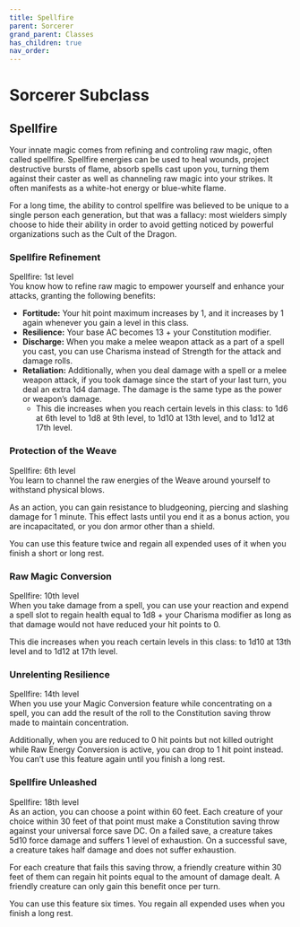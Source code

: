 ```yaml
---
title: Spellfire
parent: Sorcerer
grand_parent: Classes
has_children: true
nav_order: 
---
```


# Sorcerer Subclass

## Spellfire
Your innate magic comes from refining and controling raw magic, often called spellfire. Spellfire energies can be used to heal wounds, project destructive bursts of flame, absorb spells cast upon you, turning them against their caster as well as channeling raw magic into your strikes. It often manifests as a white-hot energy or blue-white flame. 

For a long time, the ability to control spellfire was believed to be unique to a single person each generation, but that was a fallacy: most wielders simply choose to hide their ability in order to avoid getting noticed by powerful organizations such as the Cult of the Dragon.

### Spellfire Refinement
Spellfire: 1st level<br>
You know how to refine raw magic to empower yourself and enhance your attacks, granting the following benefits:

- **Fortitude:** Your hit point maximum increases by 1, and it increases by 1 again whenever you gain a level in this class.
- **Resilience:** Your base AC becomes 13 + your Constitution modifier.
- **Discharge:** When you make a melee weapon attack as a part of a spell you cast, you can use Charisma instead of Strength for the attack and damage rolls.
- **Retaliation:** Additionally, when you deal damage with a spell or a melee weapon attack, if you took damage since the start of your last turn, you deal an extra 1d4 damage. The damage is the same type as the power or weapon’s damage.
    - This die increases when you reach certain levels in this class: to 1d6 at 6th level to 1d8 at 9th level, to 1d10 at 13th level, and to 1d12 at 17th level.

### Protection of the Weave
Spellfire: 6th level<br>
You learn to channel the raw energies of the Weave around yourself to withstand physical blows. 

As an action, you can gain resistance to bludgeoning, piercing and slashing damage for 1 minute. This effect lasts until you end it as a bonus action, you are incapacitated, or you don armor other than a shield. 

You can use this feature twice and regain all expended uses of it when you finish a short or long rest.

### Raw Magic Conversion
Spellfire: 10th level<br>
When you take damage from a spell, you can use your reaction and expend a spell slot to regain health equal to 1d8 + your Charisma modifier as long as that damage would not have reduced your hit points to 0.

This die increases when you reach certain levels in this class: to 1d10 at 13th level and to 1d12 at 17th level.

### Unrelenting Resilience
Spellfire: 14th level<br>
When you use your Magic Conversion feature while concentrating on a spell, you can add the result of the roll to the Constitution saving throw made to maintain concentration.

Additionally, when you are reduced to 0 hit points but not killed outright while Raw Energy Conversion is active, you can drop to 1 hit point instead. You can’t use this feature again until you finish a long rest.

### Spellfire Unleashed
Spellfire: 18th level<br>
As an action, you can choose a point within 60 feet. Each creature of your choice within 30 feet of that point must make a Constitution saving throw against your universal force save DC. On a failed save, a creature takes 5d10 force damage and suffers 1 level of exhaustion. On a successful save, a creature takes half damage and does not suffer exhaustion.

For each creature that fails this saving throw, a friendly creature within 30 feet of them can regain hit points equal to the amount of damage dealt. A friendly creature can only gain this benefit once per turn.

You can use this feature six times. You regain all expended uses when you finish a long rest.